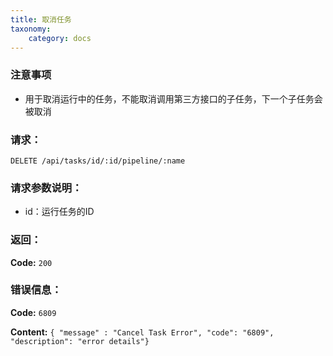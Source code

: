 ```yaml
---
title: 取消任务
taxonomy:
    category: docs
---
```


### 注意事项

- 用于取消运行中的任务，不能取消调用第三方接口的子任务，下一个子任务会被取消

### 请求：

    DELETE /api/tasks/id/:id/pipeline/:name

### 请求参数说明：

- id：运行任务的ID

### 返回：

**Code:** `200`

### 错误信息：

**Code:** `6809`

**Content:** `{ "message" : "Cancel Task Error", "code": "6809", "description": "error details"}`